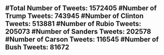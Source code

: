 #Total Number of Tweets: 1572405 
#Number of Trump Tweets: 743945
#Number of Clinton Tweets: 513881
#Number of Rubio Tweets: 205073
#Number of Sanders Tweets: 202578
#Number of Carson Tweets: 116545
#Number of Bush Tweets: 81672
---

